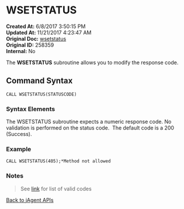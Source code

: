 # WSETSTATUS

**Created At:** 6/8/2017 3:50:15 PM  
**Updated At:** 11/21/2017 4:23:47 AM  
**Original Doc:** [wsetstatus](https://docs.jbase.com/34473-docs/wsetstatus)  
**Original ID:** 258359  
**Internal:** No  

The **WSETSTATUS** subroutine allows you to modify the response code.

## Command Syntax

```
CALL WSETSTATUS(STATUSCODE)
```

### Syntax Elements

The WSETSTATUS subroutine expects a numeric response code. No validation is performed on the status code.  The default code is a 200 (Success).

### Example

```
CALL WSETSTATUS(405);*Method not allowed
```

### Notes

>See [link](https://en.wikipedia.org/wiki/List_of_HTTP_status_codes) for list of valid codes

[Back to jAgent APIs](./../README.md)
